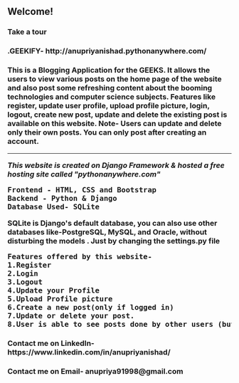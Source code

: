 <h2>Welcome!</h2>
<h3>Take a tour</h3>
<h3 color='blue'>.GEEKIFY- http://anupriyanishad.pythonanywhere.com/<h3>
This is a Blogging Application for the GEEKS. It allows the users to view various posts on the home page of the website and also post some refreshing content about the booming technologies and computer science subjects. Features like register, update user profile, upload profile picture, login, logout, create new post, update and delete the existing post is available on this website. Note- Users can update and delete only their own posts. You can only post after creating an account.
<hr>
<em>
This website is created on Django Framework & hosted a free hosting site called "pythonanywhere.com"
</em>
<br>
<pre>
Frontend - HTML, CSS and Bootstrap
Backend - Python & Django
Database Used- SQLite 
</pre>
 SQLite is Django's default database, you can also use other databases like-PostgreSQL, MySQL, and Oracle, without disturbing the models .
Just by changing the settings.py file

<pre>
Features offered by this website-
1.Register
2.Login
3.Logout
4.Update your Profile
5.Upload Profile picture
6.Create a new post(only if logged in)
7.Update or delete your post.
8.User is able to see posts done by other users (but edit only your their own posts)
</pre>

<h3 color='blue'>Contact me on LinkedIn- https://www.linkedin.com/in/anupriyanishad/<h3>
<h3 color='blue'>Contact me on Email- anupriya91998@gmail.com<h3>


<!--some bootstrap snippets from- https://getbootstrap.com/docs/4.0/getting-started/introduction/#starter-template-->
